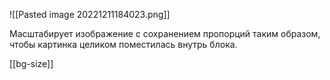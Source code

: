 ![[Pasted image 20221211184023.png]]

Масштабирует изображение с сохранением пропорций таким образом, чтобы картинка целиком поместилась внутрь блока.

[[bg-size]]